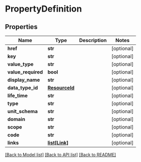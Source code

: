# PropertyDefinition

## Properties
Name | Type | Description | Notes
------------ | ------------- | ------------- | -------------
**href** | **str** |  | [optional] 
**key** | **str** |  | [optional] 
**value_type** | **str** |  | [optional] 
**value_required** | **bool** |  | [optional] 
**display_name** | **str** |  | [optional] 
**data_type_id** | [**ResourceId**](ResourceId.md) |  | [optional] 
**life_time** | **str** |  | [optional] 
**type** | **str** |  | [optional] 
**unit_schema** | **str** |  | [optional] 
**domain** | **str** |  | [optional] 
**scope** | **str** |  | [optional] 
**code** | **str** |  | [optional] 
**links** | [**list[Link]**](Link.md) |  | [optional] 

[[Back to Model list]](../README.md#documentation-for-models) [[Back to API list]](../README.md#documentation-for-api-endpoints) [[Back to README]](../README.md)


